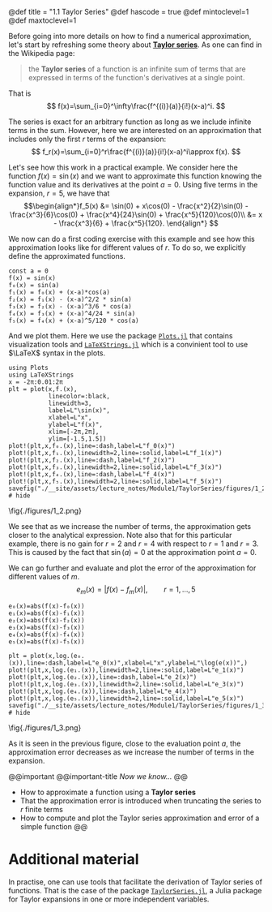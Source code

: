 @def title = "1.1 Taylor Series"
@def hascode = true
@def mintoclevel=1
@def maxtoclevel=1

Before going into more details on how to find a numerical approximation, let's start by refreshing some theory about **[Taylor series](https://en.wikipedia.org/wiki/Taylor_series)**. As one can find in the Wikipedia page:

> the **Taylor series** of a function is an infinite sum of terms that are expressed in terms of the function's derivatives at a single point.

That is $$ f(x)=\sum_{i=0}^\infty\frac{f^{(i)}(a)}{i!}(x-a)^i. $$

The series is exact for an arbitrary function as long as we include infinite terms in the sum. However, here we are interested on an approximation that includes only the first $r$ terms of the expansion: $$ f_r(x)=\sum_{i=0}^r\frac{f^{(i)}(a)}{i!}(x-a)^i\approx f(x). $$

Let's see how this work in a practical example. We consider here the function $f(x)=\sin(x)$ and we want to approximate this function knowing the function value and its derivatives at the point $a=0$. Using five terms in the expansion, $r=5$, we have that 
$$\begin{align*}f_5(x) &= \sin(0) + x\cos(0) - \frac{x^2}{2}\sin(0) - \frac{x^3}{6}\cos(0) + \frac{x^4}{24}\sin(0) + \frac{x^5}{120}\cos(0)\\
                      &= x - \frac{x^3}{6} + \frac{x^5}{120}.
\end{align*} $$

We now can do a first coding exercise with this example and see how this approximation looks like for different values of $r$. To do so, we explicitly define the approximated functions.
```julia:./code/Taylor_series
const a = 0
f(x) = sin(x)
f₀(x) = sin(a)
f₁(x) = f₀(x) + (x-a)*cos(a)
f₂(x) = f₁(x) - (x-a)^2/2 * sin(a)
f₃(x) = f₂(x) - (x-a)^3/6 * cos(a)
f₄(x) = f₃(x) + (x-a)^4/24 * sin(a)
f₅(x) = f₄(x) + (x-a)^5/120 * cos(a)
```
And we plot them. Here we use the package [`Plots.jl`](http://docs.juliaplots.org/latest/) that contains visualization tools and [`LaTeXStrings.jl`](https://github.com/stevengj/LaTeXStrings.jl) which is a convinient tool to use $\LaTeX$ syntax in the plots.
```julia:./code/Taylor_series_plot
using Plots
using LaTeXStrings
x = -2π:0.01:2π
plt = plot(x,f.(x),
           linecolor=:black,
           linewidth=3,
           label=L"\sin(x)",
           xlabel=L"x",
           ylabel=L"f(x)",
           xlim=[-2π,2π],
           ylim=[-1.5,1.5])
plot!(plt,x,f₀.(x),line=:dash,label=L"f_0(x)")
plot!(plt,x,f₁.(x),linewidth=2,line=:solid,label=L"f_1(x)")
plot!(plt,x,f₂.(x),line=:dash,label=L"f_2(x)")
plot!(plt,x,f₃.(x),linewidth=2,line=:solid,label=L"f_3(x)")
plot!(plt,x,f₄.(x),line=:dash,label=L"f_4(x)")
plot!(plt,x,f₅.(x),linewidth=2,line=:solid,label=L"f_5(x)")
savefig("./__site/assets/lecture_notes/Module1/TaylorSeries/figures/1_2.png") # hide
```
\fig{./figures/1_2.png}

We see that as we increase the number of terms, the approximation gets closer to the analytical expression. Note also that for this particular example, there is no gain for $r=2$ and $r=4$ with respect to $r=1$ and $r=3$. This is caused by the fact that $\sin(a)=0$ at the approximation point $a=0$.

We can go further and evaluate and plot the error of the approximation for different values of $m$.
$$ e_m(x)=|f(x)-f_m(x)|,\qquad r=1,...,5$$
```julia:./code/Taylor_series_error
e₀(x)=abs(f(x)-f₀(x))
e₁(x)=abs(f(x)-f₁(x))
e₂(x)=abs(f(x)-f₂(x))
e₃(x)=abs(f(x)-f₃(x))
e₄(x)=abs(f(x)-f₄(x))
e₅(x)=abs(f(x)-f₅(x))

plt = plot(x,log.(e₀.(x)),line=:dash,label=L"e_0(x)",xlabel=L"x",ylabel=L"\log(e(x))",)
plot!(plt,x,log.(e₁.(x)),linewidth=2,line=:solid,label=L"e_1(x)")
plot!(plt,x,log.(e₂.(x)),line=:dash,label=L"e_2(x)")
plot!(plt,x,log.(e₃.(x)),linewidth=2,line=:solid,label=L"e_3(x)")
plot!(plt,x,log.(e₄.(x)),line=:dash,label=L"e_4(x)")
plot!(plt,x,log.(e₅.(x)),linewidth=2,line=:solid,label=L"e_5(x)")
savefig("./__site/assets/lecture_notes/Module1/TaylorSeries/figures/1_3.png") # hide
```
\fig{./figures/1_3.png}

As it is seen in the previous figure, close to the evaluation point $a$, the approximation error decreases as we increase the number of terms in the expansion.

@@important 
@@important-title
*Now we know...*
@@
* How to approximate a function using a **Taylor series**
* That the approximation error is introduced when truncating the series to $r$ finite terms
* How to compute and plot the Taylor series approximation and error of a simple function
@@


# Additional material
In practise, one can use tools that facilitate the derivation of Taylor series of functions. That is the case of the package [`TaylorSeries.jl`](https://juliadiff.org/TaylorSeries.jl/stable/), a Julia package for Taylor expansions in one or more independent variables.